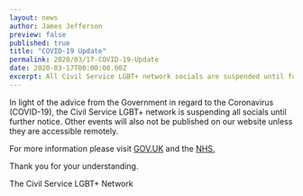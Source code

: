 ```yaml
---
layout: news
author: James Jefferson
preview: false
published: true
title: "COVID-19 Update"
permalink: 2020/03/17-COVID-19-Update
date: 2020-03-17T00:00:00.00Z
excerpt: All Civil Service LGBT+ network socials are suspended until further notice. 
---
```


In light of the advice from the Government in regard to the Coronavirus (COVID-19), the Civil Service LGBT+ network is suspending all socials until further notice. Other events will also not be published on our website unless they are accessible remotely. 

For more information please visit [GOV.UK](https://www.gov.uk/government/topical-events/coronavirus-covid-19-uk-government-response) and the [NHS.](https://www.nhs.uk/conditions/coronavirus-covid-19/)

Thank you for your understanding. 

The Civil Service LGBT+ Network

